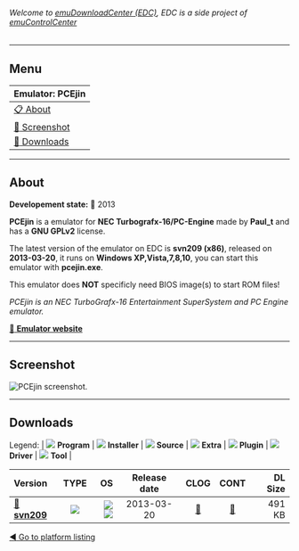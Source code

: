 ###### Welcome to [emuDownloadCenter (EDC)](https://github.com/PhoenixInteractiveNL/emuDownloadCenter/wiki/), EDC is a side project of [emuControlCenter](https://github.com/PhoenixInteractiveNL/emuControlCenter/wiki/)
***
## Menu
| **Emulator: PCEjin** |
|:---------|
| [:clipboard: About](#about) |
| [:sunrise: Screenshot](#screenshot) |
| [:floppy_disk: Downloads](#downloads) |
***
## About
**Developement state:** :red_circle: 2013

**PCEjin** is a emulator for **NEC Turbografx-16/PC-Engine** made by **Paul_t** and has a **GNU GPLv2** license.

The latest version of the emulator on EDC is **svn209 (x86)**, released on **2013-03-20**, it runs on **Windows XP,Vista,7,8,10**, you can start this emulator with **pcejin.exe**.

This emulator does **NOT** specificly need BIOS image(s) to start ROM files!

_PCEjin is an NEC TurboGrafx-16 Entertainment SuperSystem and PC Engine emulator._

[:link: **Emulator website**](http://tasvideos.org/EmulatorResources/Pcejin.html)
***
## Screenshot
![](https://raw.githubusercontent.com/PhoenixInteractiveNL/emuDownloadCenter/master/hooks/pcejin/emulator_screen_01.jpg "PCEjin screenshot.")
***
## Downloads
Legend: | 
![](https://raw.githubusercontent.com/wiki/PhoenixInteractiveNL/emuDownloadCenter/images_misc/icon_program_24.png) **Program** | 
![](https://raw.githubusercontent.com/wiki/PhoenixInteractiveNL/emuDownloadCenter/images_misc/icon_installer_24.png) **Installer** | 
![](https://raw.githubusercontent.com/wiki/PhoenixInteractiveNL/emuDownloadCenter/images_misc/icon_source_code_24.png) **Source** | 
![](https://raw.githubusercontent.com/wiki/PhoenixInteractiveNL/emuDownloadCenter/images_misc/icon_extra_24.png) **Extra** | 
![](https://raw.githubusercontent.com/wiki/PhoenixInteractiveNL/emuDownloadCenter/images_misc/icon_plugin_24.png) **Plugin** | 
![](https://raw.githubusercontent.com/wiki/PhoenixInteractiveNL/emuDownloadCenter/images_misc/icon_driver_24.png) **Driver** | 
![](https://raw.githubusercontent.com/wiki/PhoenixInteractiveNL/emuDownloadCenter/images_misc/icon_tool_24.png) **Tool** | 
 
| Version | TYPE | OS | Release date | CLOG | CONT | DL Size |
|:--------|:----:|---:|:------------:|:----:|:----:|--------:|
| [:floppy_disk: **svn209**](https://github.com/PhoenixInteractiveNL/edc-repo0005/raw/master/pcejin/svn209.7z) | ![](https://raw.githubusercontent.com/wiki/PhoenixInteractiveNL/emuDownloadCenter/images_misc/icon_program_24.png) | ![](https://raw.githubusercontent.com/wiki/PhoenixInteractiveNL/emuDownloadCenter/images_misc/logo_windows_24.png)![](https://raw.githubusercontent.com/wiki/PhoenixInteractiveNL/emuDownloadCenter/images_misc/icon_32-bit_24.png) | 2013-03-20 | [:page_facing_up:](https://github.com/PhoenixInteractiveNL/edc-repo0005/blob/master/pcejin/svn209_changelog.txt) | [:mag_right:](https://github.com/PhoenixInteractiveNL/edc-repo0005/blob/master/pcejin/svn209_contents.txt) | 491 KB |

[:arrow_backward: Go to platform listing](https://github.com/PhoenixInteractiveNL/emuDownloadCenter/wiki/EDC-Platform-List)
